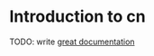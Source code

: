 # Introduction to cn

TODO: write [great documentation](http://jacobian.org/writing/what-to-write/)
